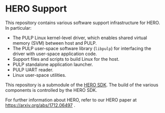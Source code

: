 # HERO Support

This repository contains various software support infrastructure for HERO. In particular:
- The PULP Linux kernel-level driver, which enables shared virtual memory (SVM) between host and PULP.
- The PULP user-space software library (`libpulp`) for interfacing the driver with user-space application code.
- Support files and scripts to build Linux for the host.
- PULP standalone application launcher.
- PULP UART reader.
- Linux user-space utilities.

This repository is a submodule of the [HERO SDK](https://github.com/pulp-platform/hero-sdk). The build of the various components is controlled by the HERO SDK.

For further information about HERO, refer to our HERO paper at
https://arxiv.org/abs/1712.06497 .